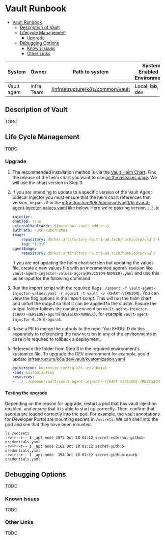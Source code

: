 # Vault Runbook
<!-- TOC -->

- [Vault Runbook](#vault-runbook)
    - [Description of Vault](#description-of-vault)
    - [Lifecycle Management](#lifecycle-management)
        - [Upgrade](#upgrade)
    - [Debugging Options](#debugging-options)
        - [Known Issues](#known-issues)
        - [Other Links](#other-links)

<!-- /TOC -->

| System  | Owner                              | Path to system                                               | System Enabled in Environments |
| ------- | ---------------------------------- | ------------------------------------------------------------ | ------------------------------ |
| Vault agent | Infra Team | [/infrastructure/k8s/common/vault](https://github.com/wp-wcm/city/tree/main/infrastructure/k8s/common/vault/) | Local, lab, ci, dev            |      |

## Description of Vault

TODO

## Life Cycle Management

TODO

### Upgrade

1. The recommended installation method is via the [Vault Helm Chart](https://github.com/hashicorp/vault-helm). Find the release of the helm chart you want to use [on the releases page](https://github.com/hashicorp/vault-helm/releases). We will use the chart version in Step 3.

2. If you are intending to update to a specific version of the Vault Agent Sidecar Injector you must ensure that the helm chart references that version, or pass it in the [infrastructure/k8s/common/vault/bin/vault-agent-injector-values.yaml](infrastructure/k8s/common/vault/bin/vault-agent-injector-values.yaml) like below. Here we're passing version `1.3.0`:

    ```yaml
    injector:
    enabled: true.
    externalVaultAddr: ${external_vault_address}
    authPath: auth/kubernetes
    image:
        repository: docker.artifactory-ha.tri-ad.tech/hashicorp/vault-k8s
        tag: "1.3.0"
    agentImage:
        repository: docker.artifactory-ha.tri-ad.tech/hashicorp/vault
    ```
    If you are not updating the helm chart version but updating the values file, create a new values file with an incremented agoraN revision like `vault-agent-injector-values-agora{REVISION-NUMBER}.yaml` and use this as an input for the following command

3. Run the import script with the required flags `./import -f vault-agent-injector-values.yaml -r agora1 -t vault -v {CHART-VERSION}`. You can view the flag options in the import script. This will run the helm chart and unfurl the output so that it can be applied to the cluster. Ensure the output folder follows the naming convention `vault-agent-injector-{CHART-VERSION}-agora{REVISION-NUMBER}`, for example `vault-agent-injector-0.25.0-agora1`.

4. Raise a PR to merge the outputs to the repo. You SHOULD do this separately to referencing the new version in any of the environments in case it is required to rollback a deployment.

5. Reference the folder from Step 3 in the required environment's kustomize file. To upgrade the DEV environment for example, you'd update [infrastructure/k8s/dev/vault/kustomization.yaml](infrastructure/k8s/dev/vault/kustomization.yaml)
    ```yaml
    apiVersion: kustomize.config.k8s.io/v1beta1
    kind: Kustomization
    resources:
    - ../../common/vault/vault-agent-injector-{CHART-VERSION}-{REVISION-NUMBER}
    ```

#### Testing the upgrade

Depending on the reason for upgrade, restart a pod that has vault injection enabled, and ensure that it is able to start up correctly. Then, confirm that secrets are loaded correctly into the pod. For example, the vault annotations for Developer Portal are mounting secrets in `/secrets`. We can shell into the pod and see that they have been mounted.

```
ls /secrets
-rw-r--r-- 1 _apt node 2075 Oct 18 01:12 secret-external-github-credentials.yaml
-rw-r--r-- 1 _apt node 2162 Oct 18 01:12 secret-github-credentials.yaml
-rw-r--r-- 1 _apt node  394 Oct 18 01:12 secret-github-oauth-credentials.yaml
```


## Debugging Options

TODO

### Known Issues

TODO

### Other Links

TODO
